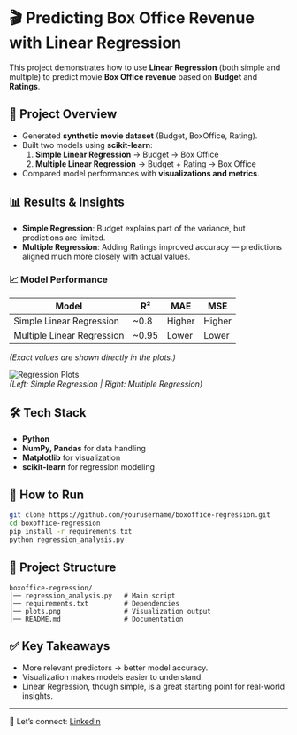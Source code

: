 # 🎬 Predicting Box Office Revenue with Linear Regression  

This project demonstrates how to use **Linear Regression** (both simple and multiple) to predict movie **Box Office revenue** based on **Budget** and **Ratings**.  

## 📌 Project Overview  
- Generated **synthetic movie dataset** (Budget, BoxOffice, Rating).  
- Built two models using **scikit-learn**:  
  1. **Simple Linear Regression** → Budget → Box Office  
  2. **Multiple Linear Regression** → Budget + Rating → Box Office  
- Compared model performances with **visualizations and metrics**.  

## 📊 Results & Insights  
- **Simple Regression**: Budget explains part of the variance, but predictions are limited.  
- **Multiple Regression**: Adding Ratings improved accuracy — predictions aligned much more closely with actual values.  

### 📈 Model Performance  
| Model | R² | MAE | MSE |
|-------|----|-----|-----|
| Simple Linear Regression | ~0.8 | Higher | Higher |
| Multiple Linear Regression | ~0.95 | Lower | Lower |

*(Exact values are shown directly in the plots.)*  

![Regression Plots](plots.png)  
*(Left: Simple Regression | Right: Multiple Regression)*  

## 🛠️ Tech Stack  
- **Python**  
- **NumPy, Pandas** for data handling  
- **Matplotlib** for visualization  
- **scikit-learn** for regression modeling  

## 🚀 How to Run  
```bash
git clone https://github.com/yourusername/boxoffice-regression.git
cd boxoffice-regression
pip install -r requirements.txt
python regression_analysis.py
```

## 📂 Project Structure  
```
boxoffice-regression/
│── regression_analysis.py   # Main script
│── requirements.txt         # Dependencies
│── plots.png                # Visualization output
│── README.md                # Documentation
```

## ✅ Key Takeaways  
- More relevant predictors → better model accuracy.  
- Visualization makes models easier to understand.  
- Linear Regression, though simple, is a great starting point for real-world insights.  

---

🔗 Let’s connect: [LinkedIn](your-linkedin-url)  

